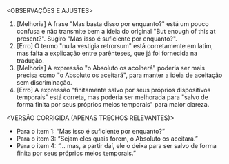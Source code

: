 <OBSERVAÇÕES E AJUSTES>
1. [Melhoria] A frase "Mas basta disso por enquanto?" está um pouco confusa e não transmite bem a ideia do original "But enough of this at present?". Sugiro "Mas isso é suficiente por enquanto?".
2. [Erro] O termo "nulla vestigia retrorsum" está corretamente em latim, mas falta a explicação entre parênteses, que já foi fornecida na tradução.
3. [Melhoria] A expressão "o Absoluto os acolherá" poderia ser mais precisa como "o Absoluto os aceitará", para manter a ideia de aceitação sem discriminação.
4. [Erro] A expressão "finitamente salvo por seus próprios dispositivos temporais" está correta, mas poderia ser melhorada para "salvo de forma finita por seus próprios meios temporais" para maior clareza.

<VERSÃO CORRIGIDA (APENAS TRECHOS RELEVANTES)>
- Para o item 1: “Mas isso é suficiente por enquanto?”
- Para o item 3: “Sejam eles quais forem, o Absoluto os aceitará.”
- Para o item 4: “... mas, a partir daí, ele o deixa para ser salvo de forma finita por seus próprios meios temporais.”